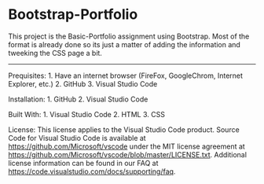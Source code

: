 # Bootstrap-Portfolio
This project is the Basic-Portfolio assignment using Bootstrap. Most of the format is already done so its just a matter of adding the information and tweeking the CSS page a bit. 
<hr>
Prequisites:
    1. Have an internet browser (FireFox, GoogleChrom, Internet Explorer, etc.)
    2. GitHub 
    3. Visual Studio Code

Installation:
    1. GitHub 
    2. Visual Studio Code

Built With:
    1. Visual Studio Code
    2. HTML 
    3. CSS

License:
This license applies to the Visual Studio Code product. Source Code for Visual Studio Code is available at https://github.com/Microsoft/vscode under the MIT license agreement at https://github.com/Microsoft/vscode/blob/master/LICENSE.txt. Additional license information can be found in our FAQ at https://code.visualstudio.com/docs/supporting/faq.